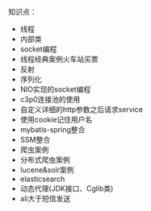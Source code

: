 知识点：<br>
* 线程
* 内部类
* socket编程
* 线程经典案例火车站买票
* 反射
* 序列化
* NIO实现的socket编程
* c3p0连接池的使用
* 自定义详细的http参数之后请求service
* 使用cookie记住用户名
* mybatis-spring整合
* SSM整合
* 爬虫案例
* 分布式爬虫案例
* lucene&solr案例
* elasticsearch
* 动态代理(JDK接口、Cglib类)
* ali大于短信发送

  
